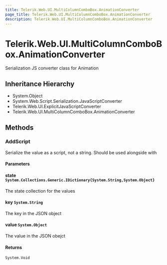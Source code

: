 ```yaml
---
title: Telerik.Web.UI.MultiColumnComboBox.AnimationConverter
page_title: Telerik.Web.UI.MultiColumnComboBox.AnimationConverter
description: Telerik.Web.UI.MultiColumnComboBox.AnimationConverter
---
```


# Telerik.Web.UI.MultiColumnComboBox.AnimationConverter

Serialization JS converter class for Animation

## Inheritance Hierarchy

* System.Object
* System.Web.Script.Serialization.JavaScriptConverter
* Telerik.Web.UI.ExplicitJavaScriptConverter
* Telerik.Web.UI.MultiColumnComboBox.AnimationConverter

## Methods

###  AddScript

Serialize the value as a script, not a string. Should be used alongside with

#### Parameters

#### state `System.Collections.Generic.IDictionary{System.String,System.Object}`

The state collection for the values

#### key `System.String`

The key in the JSON object

#### value `System.Object`

The value in the JSON obejct

#### Returns

`System.Void` 

